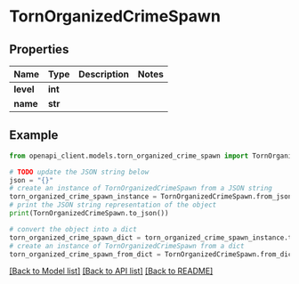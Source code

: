 # TornOrganizedCrimeSpawn


## Properties

Name | Type | Description | Notes
------------ | ------------- | ------------- | -------------
**level** | **int** |  | 
**name** | **str** |  | 

## Example

```python
from openapi_client.models.torn_organized_crime_spawn import TornOrganizedCrimeSpawn

# TODO update the JSON string below
json = "{}"
# create an instance of TornOrganizedCrimeSpawn from a JSON string
torn_organized_crime_spawn_instance = TornOrganizedCrimeSpawn.from_json(json)
# print the JSON string representation of the object
print(TornOrganizedCrimeSpawn.to_json())

# convert the object into a dict
torn_organized_crime_spawn_dict = torn_organized_crime_spawn_instance.to_dict()
# create an instance of TornOrganizedCrimeSpawn from a dict
torn_organized_crime_spawn_from_dict = TornOrganizedCrimeSpawn.from_dict(torn_organized_crime_spawn_dict)
```
[[Back to Model list]](../README.md#documentation-for-models) [[Back to API list]](../README.md#documentation-for-api-endpoints) [[Back to README]](../README.md)


